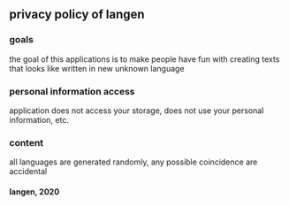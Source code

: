 ## privacy policy of langen


### goals
the goal of this applications is to make people have fun with creating texts that looks like written in new unknown language

### personal information access
application does not access your storage, does not use your personal information, etc.

### content
all languages are generated randomly, any possible coincidence are accidental


#### langen, 2020